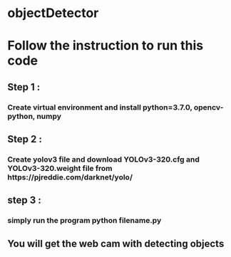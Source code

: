 # objectDetector
<h1> Follow the instruction to run this code</h1>

<h2>Step 1 :</h2>
<h3>Create virtual environment and install python=3.7.0, opencv-python, numpy</h3>

<h2>Step 2 :</h2>
<h3>Create yolov3 file and download YOLOv3-320.cfg and YOLOv3-320.weight file from https://pjreddie.com/darknet/yolo/ </h3>

<h2>step 3 :</h2>
<h3>simply run the program python filename.py</h3>

<h2>You will get the web cam with detecting objects </h2>
